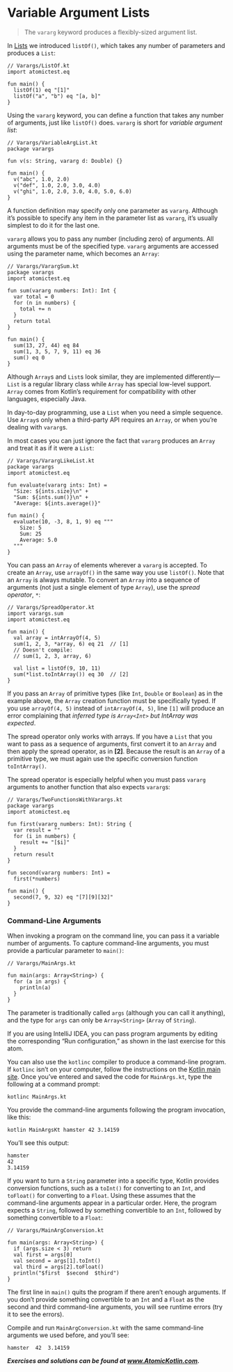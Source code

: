 # Variable Argument Lists

> The `vararg` keyword produces a flexibly-sized argument list.

In [Lists](javascript:void(0)) we introduced `listOf()`, which takes any number of parameters and produces a `List`:

```
// Varargs/ListOf.kt
import atomictest.eq

fun main() {
  listOf(1) eq "[1]"
  listOf("a", "b") eq "[a, b]"
}
```

Using the `vararg` keyword, you can define a function that takes any number of arguments, just like `listOf()` does. `vararg` is short for *variable argument list*:

```
// Varargs/VariableArgList.kt
package varargs

fun v(s: String, vararg d: Double) {}

fun main() {
  v("abc", 1.0, 2.0)
  v("def", 1.0, 2.0, 3.0, 4.0)
  v("ghi", 1.0, 2.0, 3.0, 4.0, 5.0, 6.0)
}
```

A function definition may specify only one parameter as `vararg`. Although it’s possible to specify any item in the parameter list as `vararg`, it’s usually simplest to do it for the last one.

`vararg` allows you to pass any number (including zero) of arguments. All arguments must be of the specified type. `vararg` arguments are accessed using the parameter name, which becomes an `Array`:

```
// Varargs/VarargSum.kt
package varargs
import atomictest.eq

fun sum(vararg numbers: Int): Int {
  var total = 0
  for (n in numbers) {
    total += n
  }
  return total
}

fun main() {
  sum(13, 27, 44) eq 84
  sum(1, 3, 5, 7, 9, 11) eq 36
  sum() eq 0
}
```

Although `Array`s and `List`s look similar, they are implemented differently—`List` is a regular library class while `Array` has special low-level support. `Array` comes from Kotlin’s requirement for compatibility with other languages, especially Java.

In day-to-day programming, use a `List` when you need a simple sequence. Use `Array`s only when a third-party API requires an `Array`, or when you’re dealing with `vararg`s.

In most cases you can just ignore the fact that `vararg` produces an `Array` and treat it as if it were a `List`:

```
// Varargs/VarargLikeList.kt
package varargs
import atomictest.eq

fun evaluate(vararg ints: Int) =
  "Size: ${ints.size}\n" +
  "Sum: ${ints.sum()}\n" +
  "Average: ${ints.average()}"

fun main() {
  evaluate(10, -3, 8, 1, 9) eq """
    Size: 5
    Sum: 25
    Average: 5.0
  """
}
```

You can pass an `Array` of elements wherever a `vararg` is accepted. To create an `Array`, use `arrayOf()` in the same way you use `listOf()`. Note that an `Array` is always mutable. To convert an `Array` into a sequence of arguments (not just a single element of type `Array`), use the *spread operator*, `*`:

```
// Varargs/SpreadOperator.kt
import varargs.sum
import atomictest.eq

fun main() {
  val array = intArrayOf(4, 5)
  sum(1, 2, 3, *array, 6) eq 21  // [1]
  // Doesn't compile:
  // sum(1, 2, 3, array, 6)

  val list = listOf(9, 10, 11)
  sum(*list.toIntArray()) eq 30  // [2]
}
```

If you pass an `Array` of primitive types (like `Int`, `Double` or `Boolean`) as in the example above, the `Array` creation function must be specifically typed. If you use `arrayOf(4, 5)` instead of `intArrayOf(4, 5)`, line `[1]` will produce an error complaining that *inferred type is `Array<Int>` but IntArray was expected*.

The spread operator only works with arrays. If you have a `List` that you want to pass as a sequence of arguments, first convert it to an `Array` and then apply the spread operator, as in **[2]**. Because the result is an `Array` of a primitive type, we must again use the specific conversion function `toIntArray()`.

The spread operator is especially helpful when you must pass `vararg` arguments to another function that also expects `vararg`s:

```
// Varargs/TwoFunctionsWithVarargs.kt
package varargs
import atomictest.eq

fun first(vararg numbers: Int): String {
  var result = ""
  for (i in numbers) {
    result += "[$i]"
  }
  return result
}

fun second(vararg numbers: Int) =
  first(*numbers)

fun main() {
  second(7, 9, 32) eq "[7][9][32]"
}
```

### Command-Line Arguments

When invoking a program on the command line, you can pass it a variable number of arguments. To capture command-line arguments, you must provide a particular parameter to `main()`:

```
// Varargs/MainArgs.kt

fun main(args: Array<String>) {
  for (a in args) {
    println(a)
  }
}
```

The parameter is traditionally called `args` (although you can call it anything), and the type for `args` can only be `Array<String>` (`Array` of `String`).

If you are using IntelliJ IDEA, you can pass program arguments by editing the corresponding “Run configuration,” as shown in the last exercise for this atom.

You can also use the `kotlinc` compiler to produce a command-line program. If `kotlinc` isn’t on your computer, follow the instructions on the [Kotlin main site](https://kotlinlang.org/). Once you’ve entered and saved the code for `MainArgs.kt`, type the following at a command prompt:

```
kotlinc MainArgs.kt
```

You provide the command-line arguments following the program invocation, like this:

```
kotlin MainArgsKt hamster 42 3.14159
```

You’ll see this output:

```
hamster
42
3.14159
```

If you want to turn a `String` parameter into a specific type, Kotlin provides conversion functions, such as a `toInt()` for converting to an `Int`, and `toFloat()` for converting to a `Float`. Using these assumes that the command-line arguments appear in a particular order. Here, the program expects a `String`, followed by something convertible to an `Int`, followed by something convertible to a `Float`:

```
// Varargs/MainArgConversion.kt

fun main(args: Array<String>) {
  if (args.size < 3) return
  val first = args[0]
  val second = args[1].toInt()
  val third = args[2].toFloat()
  println("$first  $second  $third")
}
```

The first line in `main()` quits the program if there aren’t enough arguments. If you don’t provide something convertible to an `Int` and a `Float` as the second and third command-line arguments, you will see runtime errors (try it to see the errors).

Compile and run `MainArgConversion.kt` with the same command-line arguments we used before, and you’ll see:

  `hamster  42  3.14159`

***Exercises and solutions can be found at www.AtomicKotlin.com.***
